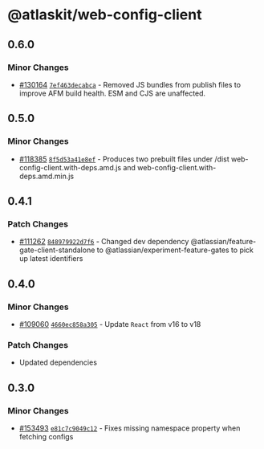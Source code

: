# @atlaskit/web-config-client

## 0.6.0

### Minor Changes

- [#130164](https://bitbucket.org/atlassian/atlassian-frontend-monorepo/pull-requests/130164)
  [`7ef463decabca`](https://bitbucket.org/atlassian/atlassian-frontend-monorepo/commits/7ef463decabca) -
  Removed JS bundles from publish files to improve AFM build health. ESM and CJS are unaffected.

## 0.5.0

### Minor Changes

- [#118385](https://bitbucket.org/atlassian/atlassian-frontend-monorepo/pull-requests/118385)
  [`8f5d53a41e8ef`](https://bitbucket.org/atlassian/atlassian-frontend-monorepo/commits/8f5d53a41e8ef) -
  Produces two prebuilt files under /dist web-config-client.with-deps.amd.js and
  web-config-client.with-deps.amd.min.js

## 0.4.1

### Patch Changes

- [#111262](https://stash.atlassian.com/projects/CONFCLOUD/repos/confluence-frontend/pull-requests/111262)
  [`848979922d7f6`](https://stash.atlassian.com/projects/CONFCLOUD/repos/confluence-frontend/commits/848979922d7f6) -
  Changed dev dependency @atlassian/feature-gate-client-standalone to
  @atlassian/experiment-feature-gates to pick up latest identifiers

## 0.4.0

### Minor Changes

- [#109060](https://stash.atlassian.com/projects/CONFCLOUD/repos/confluence-frontend/pull-requests/109060)
  [`4660ec858a305`](https://stash.atlassian.com/projects/CONFCLOUD/repos/confluence-frontend/commits/4660ec858a305) -
  Update `React` from v16 to v18

### Patch Changes

- Updated dependencies

## 0.3.0

### Minor Changes

- [#153493](https://stash.atlassian.com/projects/CONFCLOUD/repos/confluence-frontend/pull-requests/153493)
  [`e81c7c9049c12`](https://stash.atlassian.com/projects/CONFCLOUD/repos/confluence-frontend/commits/e81c7c9049c12) -
  Fixes missing namespace property when fetching configs
